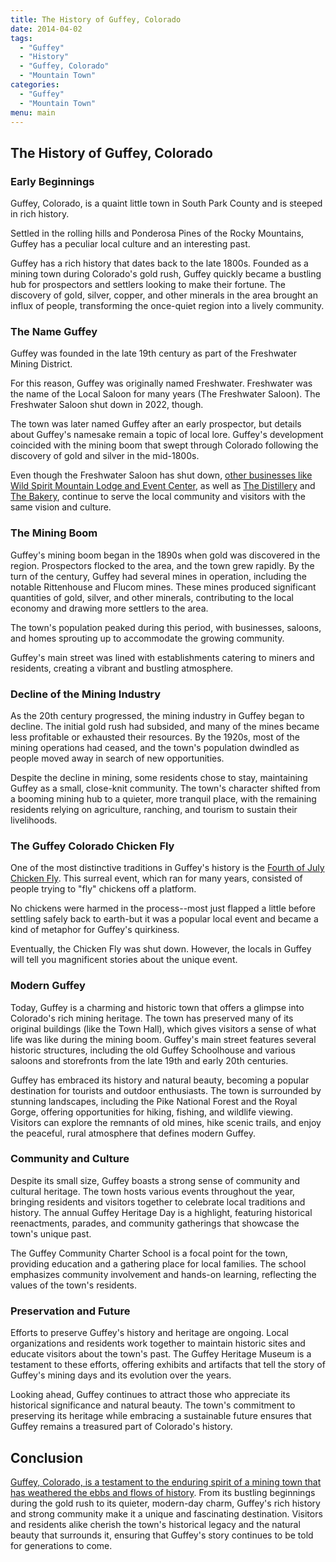 ```yaml
---
title: The History of Guffey, Colorado
date: 2014-04-02
tags:
  - "Guffey"
  - "History"
  - "Guffey, Colorado"
  - "Mountain Town"
categories:
  - "Guffey"
  - "Mountain Town"
menu: main
---
```


## The History of Guffey, Colorado

### Early Beginnings

Guffey, Colorado, is a quaint little town in South Park County and is steeped in rich history. 

Settled  in the rolling hills and Ponderosa Pines of the Rocky Mountains, Guffey has a peculiar local culture and an interesting past. 

Guffey has a rich history that dates back to the late 1800s. Founded as a mining town during Colorado's gold rush, Guffey quickly became a bustling hub for prospectors and settlers looking to make their fortune. The discovery of gold, silver, copper, and other minerals in the area brought an influx of people, transforming the once-quiet region into a lively community.

### The Name Guffey

Guffey was founded in the late 19th century as part of the Freshwater Mining District.

For this reason, Guffey was originally named Freshwater. Freshwater was the name of the Local Saloon for many years (The Freshwater Saloon). The Freshwater Saloon shut down in 2022, though. 

The town was later named Guffey after an early prospector, but details about Guffey's namesake remain a topic of local lore. Guffey's development coincided with the mining boom that swept through Colorado following the discovery of gold and silver in the mid-1800s.

Even though the Freshwater Saloon has shut down, [other businesses like Wild Spirit Mountain Lodge and Event Center](https://www.wildspiritmountainlodge.com/), as well as [The Distillery](https://www.colomtndistillers.com/) and [The Bakery](https://www.theguffeybakery.com/), continue to serve the local community and visitors with the same vision and culture.


### The Mining Boom

Guffey's mining boom began in the 1890s when gold was discovered in the region. Prospectors flocked to the area, and the town grew rapidly. By the turn of the century, Guffey had several mines in operation, including the notable Rittenhouse and Flucom mines. These mines produced significant quantities of gold, silver, and other minerals, contributing to the local economy and drawing more settlers to the area.

The town's population peaked during this period, with businesses, saloons, and homes sprouting up to accommodate the growing community. 

Guffey's main street was lined with establishments catering to miners and residents, creating a vibrant and bustling atmosphere.

### Decline of the Mining Industry

As the 20th century progressed, the mining industry in Guffey began to decline. The initial gold rush had subsided, and many of the mines became less profitable or exhausted their resources. By the 1920s, most of the mining operations had ceased, and the town's population dwindled as people moved away in search of new opportunities.

Despite the decline in mining, some residents chose to stay, maintaining Guffey as a small, close-knit community. The town's character shifted from a booming mining hub to a quieter, more tranquil place, with the remaining residents relying on agriculture, ranching, and tourism to sustain their livelihoods.

### The Guffey Colorado Chicken Fly

One of the most distinctive traditions in Guffey's history is the [Fourth of July Chicken Fly](https://youtu.be/ZLPjPycZAGg?si=Z2GzeLSgRSf7iMvr). This surreal event, which ran for many years, consisted of people trying to "fly" chickens off a platform. 

No chickens were harmed in the process--most just flapped a little before settling safely back to earth-but it was a popular local event and became a kind of metaphor for Guffey's quirkiness.

Eventually, the Chicken Fly was shut down. However, the locals in Guffey will tell you magnificent stories about the unique event.

### Modern Guffey

Today, Guffey is a charming and historic town that offers a glimpse into Colorado's rich mining heritage. The town has preserved many of its original buildings (like the Town Hall), which gives visitors a sense of what life was like during the mining boom. Guffey's main street features several historic structures, including the old Guffey Schoolhouse and various saloons and storefronts from the late 19th and early 20th centuries.

Guffey has embraced its history and natural beauty, becoming a popular destination for tourists and outdoor enthusiasts. The town is surrounded by stunning landscapes, including the Pike National Forest and the Royal Gorge, offering opportunities for hiking, fishing, and wildlife viewing. Visitors can explore the remnants of old mines, hike scenic trails, and enjoy the peaceful, rural atmosphere that defines modern Guffey.

### Community and Culture

Despite its small size, Guffey boasts a strong sense of community and cultural heritage. The town hosts various events throughout the year, bringing residents and visitors together to celebrate local traditions and history. The annual Guffey Heritage Day is a highlight, featuring historical reenactments, parades, and community gatherings that showcase the town's unique past.

The Guffey Community Charter School is a focal point for the town, providing education and a gathering place for local families. The school emphasizes community involvement and hands-on learning, reflecting the values of the town's residents.

### Preservation and Future

Efforts to preserve Guffey's history and heritage are ongoing. Local organizations and residents work together to maintain historic sites and educate visitors about the town's past. The Guffey Heritage Museum is a testament to these efforts, offering exhibits and artifacts that tell the story of Guffey's mining days and its evolution over the years.

Looking ahead, Guffey continues to attract those who appreciate its historical significance and natural beauty. The town's commitment to preserving its heritage while embracing a sustainable future ensures that Guffey remains a treasured part of Colorado's history.

## Conclusion

[Guffey, Colorado, is a testament to the enduring spirit of a mining town that has weathered the ebbs and flows of history](/about). From its bustling beginnings during the gold rush to its quieter, modern-day charm, Guffey's rich history and strong community make it a unique and fascinating destination. Visitors and residents alike cherish the town's historical legacy and the natural beauty that surrounds it, ensuring that Guffey's story continues to be told for generations to come.